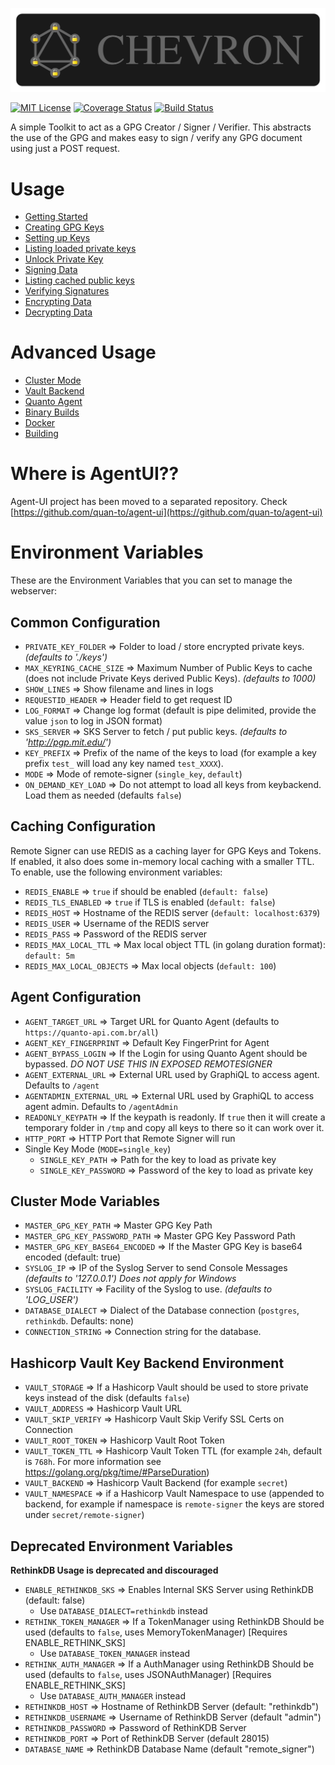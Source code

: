 ![Logo](assets/logo/chevron.png)

[![MIT License](https://img.shields.io/badge/License-MIT-brightgreen.svg)](https://tldrlegal.com/license/mit-license) [![Coverage Status](https://coveralls.io/repos/github/quan-to/chevron/badge.svg?branch=master)](https://coveralls.io/github/quan-to/chevron?branch=master) [![Build Status](https://travis-ci.org/quan-to/chevron.svg?branch=master)](https://travis-ci.org/quan-to/chevron)

A simple Toolkit to act as a GPG Creator / Signer / Verifier. This abstracts the use of the GPG and makes easy to sign / verify any GPG document using just a POST request.

# Usage

* [Getting Started](https://github.com/quan-to/chevron/wiki)
* [Creating GPG Keys](https://github.com/quan-to/chevron/wiki/Creating-GPG-keys)
* [Setting up Keys](https://github.com/quan-to/remote-signer/wiki/SettingUp-keys)
* [Listing loaded private keys](https://github.com/quan-to/chevron/wiki/List-loaded-private-keys)
* [Unlock Private Key](https://github.com/quan-to/remote-signer/wiki/Unlock-private-key)
* [Signing Data](https://github.com/quan-to/remote-signer/wiki/Signing-Data)
* [Listing cached public keys](https://github.com/quan-to/chevron/wiki/List-cached-public-keys)
* [Verifying Signatures](https://github.com/quan-to/remote-signer/wiki/Verifying-Signatures)
* [Encrypting Data](https://github.com/quan-to/remote-signer/wiki/Encrypting-Data)
* [Decrypting Data](https://github.com/quan-to/remote-signer/wiki/Decrypting-Data)

# Advanced Usage

* [Cluster Mode](https://github.com/quan-to/chevron/wiki/Cluster-Mode)
* [Vault Backend](https://github.com/quan-to/chevron/wiki/Hashicorp-Vault-Key-Backend)
* [Quanto Agent](https://github.com/quan-to/chevron/wiki/Quanto-Agent)
* [Binary Builds](https://github.com/quan-to/chevron/wiki/Binary-Builds)
* [Docker](https://github.com/quan-to/chevron/wiki/Docker)
* [Building](https://github.com/quan-to/chevron/wiki/Building)


Where is AgentUI??
==================

Agent-UI project has been moved to a separated repository. Check [https://github.com/quan-to/agent-ui](https://github.com/quan-to/agent-ui)

# Environment Variables

These are the Environment Variables that you can set to manage the webserver:

## Common Configuration

*   `PRIVATE_KEY_FOLDER` => Folder to load / store encrypted private keys. _(defaults to './keys')_
*   `MAX_KEYRING_CACHE_SIZE` => Maximum Number of Public Keys to cache (does not include Private Keys derived Public Keys). _(defaults to 1000)_
*   `SHOW_LINES` => Show filename and lines in logs
*   `REQUESTID_HEADER` => Header field to get request ID
*   `LOG_FORMAT` => Change log format (default is pipe delimited, provide the value `json` to log in JSON format)
*   `SKS_SERVER` => SKS Server to fetch / put public keys. _(defaults to 'http://pgp.mit.edu/')_
*   `KEY_PREFIX` => Prefix of the name of the keys to load (for example a key prefix `test_` will load any key named `test_XXXX`).
*   `MODE` => Mode of remote-signer (`single_key`, `default`)
*   `ON_DEMAND_KEY_LOAD` => Do not attempt to load all keys from keybackend. Load them as needed (defaults `false`)

## Caching Configuration

Remote Signer can use REDIS as a caching layer for GPG Keys and Tokens. If enabled, it also does some in-memory local caching with a smaller TTL.
To enable, use the following environment variables:

*   `REDIS_ENABLE` => `true` if should be enabled (`default: false`)
*   `REDIS_TLS_ENABLED` => `true` if TLS is enabled (`default: false`)
*   `REDIS_HOST` => Hostname of the REDIS server (`default: localhost:6379`)
*   `REDIS_USER` => Username of the REDIS server
*   `REDIS_PASS` => Password of the REDIS server
*   `REDIS_MAX_LOCAL_TTL` => Max local object TTL (in golang duration format): `default: 5m`
*   `REDIS_MAX_LOCAL_OBJECTS` => Max local objects (`default: 100`)

## Agent Configuration

*   `AGENT_TARGET_URL` => Target URL for Quanto Agent (defaults to `https://quanto-api.com.br/all`)
*   `AGENT_KEY_FINGERPRINT` => Default Key FingerPrint for Agent
*   `AGENT_BYPASS_LOGIN` => If the Login for using Quanto Agent should be bypassed. *DO NOT USE THIS IN EXPOSED REMOTESIGNER*
*   `AGENT_EXTERNAL_URL` => External URL used by GraphiQL to access agent. Defaults to `/agent`
*   `AGENTADMIN_EXTERNAL_URL` => External URL used by GraphiQL to access agent admin. Defaults to `/agentAdmin`
*   `READONLY_KEYPATH` => If the keypath is readonly. If `true` then it will create a temporary folder in `/tmp` and copy all keys to there so it can work over it. 
*   `HTTP_PORT` => HTTP Port that Remote Signer will run
*   Single Key Mode (`MODE=single_key`)
    * `SINGLE_KEY_PATH` => Path for the key to load as private key
    * `SINGLE_KEY_PASSWORD` => Password of the key to load as private key

## Cluster Mode Variables

*   `MASTER_GPG_KEY_PATH` => Master GPG Key Path
*   `MASTER_GPG_KEY_PASSWORD_PATH` => Master GPG Key Password Path
*   `MASTER_GPG_KEY_BASE64_ENCODED` => If the Master GPG Key is base64 encoded (default: true)
*   `SYSLOG_IP` => IP of the Syslog Server to send Console Messages _(defaults to '127.0.0.1')_ *Does not apply for Windows*
*   `SYSLOG_FACILITY` => Facility of the Syslog to use. _(defaults to 'LOG_USER')_
*   `DATABASE_DIALECT` => Dialect of the Database connection (`postgres`, `rethinkdb`. Defaults: none)
*   `CONNECTION_STRING` => Connection string for the database.

## Hashicorp Vault Key Backend Environment

*   `VAULT_STORAGE` => If a Hashicorp Vault should be used to store private keys instead of the disk (defaults `false`)
*   `VAULT_ADDRESS` => Hashicorp Vault URL
*   `VAULT_SKIP_VERIFY` => Hashicorp Vault Skip Verify SSL Certs on Connection
*   `VAULT_ROOT_TOKEN` => Hashicorp Vault Root Token
*   `VAULT_TOKEN_TTL` => Hashicorp Vault Token TTL (for example `24h`, default is `768h`. For more information see https://golang.org/pkg/time/#ParseDuration)
*   `VAULT_BACKEND` => Hashicorp Vault Backend (for example `secret`)
*   `VAULT_NAMESPACE` => if a Hashicorp Vault Namespace to use (appended to backend, for example if namespace is `remote-signer` the keys are stored under `secret/remote-signer`)

## Deprecated Environment Variables

**RethinkDB Usage is deprecated and discouraged**

*   `ENABLE_RETHINKDB_SKS` => Enables Internal SKS Server using RethinkDB (default: false)
    * Use `DATABASE_DIALECT=rethinkdb` instead
*   `RETHINK_TOKEN_MANAGER` => If a TokenManager using RethinkDB Should be used (defaults to `false`, uses MemoryTokenManager) [Requires ENABLE_RETHINK_SKS]
    * Use `DATABASE_TOKEN_MANAGER` instead
*   `RETHINK_AUTH_MANAGER` => If a AuthManager using RethinkDB Should be used (defaults to `false`, uses JSONAuthManager) [Requires ENABLE_RETHINK_SKS]
    * Use `DATABASE_AUTH_MANAGER` instead
*   `RETHINKDB_HOST` => Hostname of RethinkDB Server (default: "rethinkdb")
*   `RETHINKDB_USERNAME` => Username of RethinkDB Server (default "admin")
*   `RETHINKDB_PASSWORD` => Password of RethinKDB Server
*   `RETHINKDB_PORT` => Port of RethinkDB Server (default 28015)
*   `DATABASE_NAME` => RethinkDB Database Name (default "remote_signer")
